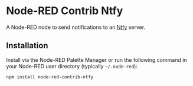 # Node-RED Contrib Ntfy

A Node-RED node to send notifications to an [Ntfy](https://ntfy.sh/) server.

## Installation

Install via the Node-RED Palette Manager or run the following command in your Node-RED user directory (typically `~/.node-red`):

```bash
npm install node-red-contrib-ntfy
